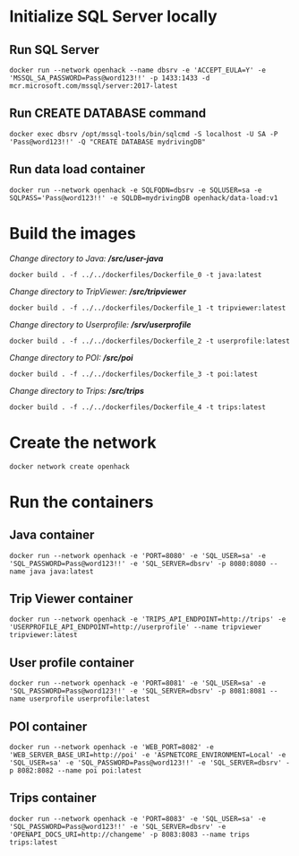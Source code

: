 # Initialize SQL Server locally
## Run SQL Server
`docker run --network openhack --name dbsrv -e 'ACCEPT_EULA=Y' -e 'MSSQL_SA_PASSWORD=Pass@word123!!' -p 1433:1433 -d mcr.microsoft.com/mssql/server:2017-latest`

## Run CREATE DATABASE command
`docker exec dbsrv /opt/mssql-tools/bin/sqlcmd -S localhost -U SA -P 'Pass@word123!!' -Q "CREATE DATABASE mydrivingDB"`

## Run data load container
`docker run --network openhack -e SQLFQDN=dbsrv -e SQLUSER=sa -e SQLPASS='Pass@word123!!' -e SQLDB=mydrivingDB openhack/data-load:v1`

# Build the images
*Change directory to Java: **/src/user-java***

`docker build . -f ../../dockerfiles/Dockerfile_0 -t java:latest`

*Change directory to TripViewer: **/src/tripviewer***

`docker build . -f ../../dockerfiles/Dockerfile_1 -t tripviewer:latest`

*Change directory to Userprofile: **/srv/userprofile***

`docker build . -f ../../dockerfiles/Dockerfile_2 -t userprofile:latest`

*Change directory to POI: **/src/poi***

`docker build . -f ../../dockerfiles/Dockerfile_3 -t poi:latest`

*Change directory to Trips: **/src/trips***

`docker build . -f ../../dockerfiles/Dockerfile_4 -t trips:latest`

# Create the network

`docker network create openhack`

# Run the containers
## Java container
`docker run --network openhack -e 'PORT=8080' -e 'SQL_USER=sa' -e 'SQL_PASSWORD=Pass@word123!!' -e 'SQL_SERVER=dbsrv' -p 8080:8080 --name java java:latest`

## Trip Viewer container
`docker run --network openhack -e 'TRIPS_API_ENDPOINT=http://trips' -e 'USERPROFILE_API_ENDPOINT=http://userprofile' --name tripviewer tripviewer:latest`

## User profile container
`docker run --network openhack -e 'PORT=8081' -e 'SQL_USER=sa' -e 'SQL_PASSWORD=Pass@word123!!' -e 'SQL_SERVER=dbsrv' -p 8081:8081 --name userprofile userprofile:latest`

## POI container
`docker run --network openhack -e 'WEB_PORT=8082' -e 'WEB_SERVER_BASE_URI=http://poi' -e 'ASPNETCORE_ENVIRONMENT=Local' -e 'SQL_USER=sa' -e 'SQL_PASSWORD=Pass@word123!!' -e 'SQL_SERVER=dbsrv' -p 8082:8082 --name poi poi:latest`

## Trips container
`docker run --network openhack -e 'PORT=8083' -e 'SQL_USER=sa' -e 'SQL_PASSWORD=Pass@word123!!' -e 'SQL_SERVER=dbsrv' -e 'OPENAPI_DOCS_URI=http://changeme' -p 8083:8083 --name trips trips:latest`